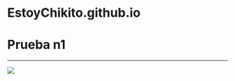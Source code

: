 # EstoyChikito.github.io
<html> 
  <head> <title>PasionPorElFutsal</title>
<body> 
  <h1>Prueba n1</h1>
  <hr/>
  <img src="https://scontent.fscl13-1.fna.fbcdn.net/v/t1.6435-1/s148x148/38411730_286037638619102_646017640287961088_n.png?_nc_cat=108&ccb=1-5&_nc_sid=1eb0c7&_nc_eui2=AeFvSwBstxcBSR0X6z5xwUEibSXCJAak1qhtJcIkBqTWqIwh0MiwaWgoxu6dNCVDDkt6KavdhAdq2kEX-cSRp2uD&_nc_ohc=nTAsg1RU0K4AX8qFR8P&_nc_ht=scontent.fscl13-1.fna&oh=6ddeda6147ec6cf505d902766281a31f&oe=61524C27">
  <title>
</html>
  

